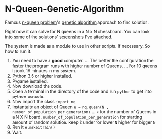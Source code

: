 # N-Queen-Genetic-Algorithm
Famous [n-queen problem](https://en.wikipedia.org/wiki/Eight_queens_puzzle)'s [genetic algorithm](https://kushalvyas.github.io/gen_8Q.html) approach to find solution. 

Right now it can solve for N queens in a N x N chessboard. 
You can look into some of the solutions' [screenshots](https://github.com/mehedi-shafi/N-Queen-Genetic-Algorithm/tree/master/screenshots) I've attached. 

The system is made as a module to use in other scripts. If necessary.
So how to run it. 

1. You need to have a __good__ computer. 
... The better the configuration the faster the program runs with higher number of Queens.
... For 10 queens it took 19 minutes in my system.
2. Python 3.6 or higher installed.
3. [Pygame](https://www.pygame.org/news) installed.
4. Now download the code.
5. Open a terminal in the directory of the code and run
   ``python`` to get into python console.
6. Now import the class ``import nq``
7. Instantaite an object of Queen ``e = nq.queen(N , number_of_population_per_generation)``
... ``N`` for the number of Queens in a N X N board. ``number_of_population_per_generation`` for starting amount of random solution. keep it under for lower ``N`` higher for bigger ``N``
8. Run it ``e.makeitrain()``
9. Wait.
